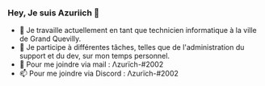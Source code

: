 ### Hey, Je suis Azuriich 👋

- 🔭 Je travaille actuellement en tant que technicien informatique à la ville de Grand Quevilly.
- 🌱 Je participe à différentes tâches, telles que de l'administration du support et du dev, sur mon temps personnel.
- 📨 Pour me joindre via mail : Λzurïch-#2002
- 📫 Pour me joindre via Discord : Λzurïch-#2002
